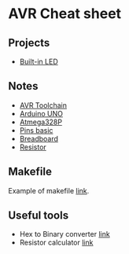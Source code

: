 # AVR Cheat sheet

## Projects

- [Built-in LED](/projects/built-in-led/readme.md)

## Notes 

- [AVR Toolchain](/notes/avr-toolchain.md)
- [Arduino UNO](/notes/arduino-uno.md)
- [Atmega328P](/notes/atmega-328p.md)
- [Pins basic](/notes/pins-basic.md)
- [Breadboard](/notes/breadboard.md)
- [Resistor](/notes/resistor.md)

## Makefile
Example of makefile [link](/assets/Makefile).

## Useful tools
- Hex to Binary converter [link](https://www.rapidtables.com/convert/number/hex-to-binary.html)
- Resistor calculator [link](https://www.calculator.net/resistor-calculator.html)